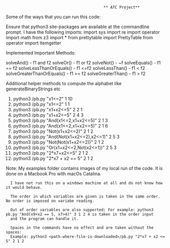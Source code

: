                                                ** ATC Project** 

Some of the ways that you can run this code:

Ensure that python3 site-packages are available at the commandline prompt. I have the following imports:
import sys
import re
import operator
import math
from z3 import *
from prettytable import PrettyTable
from operator import itemgetter

Implemented Important Methods:

solveAnd() - f1 and f2 
solveOr() - f1 or f2
solveNot() - ~f
solveEquals() - f1 == f2
solveLessThanOrEquals() - f1 <=f2
solveLessThan() - f1 < f2
solveGreaterThanOrEquals() - f1 >= f2
solveGreaterThan() - f1 > f2

Additional helper methods to compute the alphabet like generateBinaryStrings etc

1. python3 <path-where-file-is-downloaded>/pb.py "x1<=2" 1 10
2. python3 <path-where-file-is-downloaded>/pb.py "x1<=2" 1 1
3. python3 <path-where-file-is-downloaded>/pb.py "x1+x2<=5" 2 2 1
4. python3 <path-where-file-is-downloaded>/pb.py "x1+x2<=5" 2 4 3
5. python3 <path-where-file-is-downloaded>/pb.py "And(x1<=2,x1+x2<=5)" 2 1 3
6. python3 <path-where-file-is-downloaded>/pb.py "And(x1<=2,x1+x2<=5)" 2 1 6
7. python3 <path-where-file-is-downloaded>/pb.py "Not(x1+x2<=2)" 2 1 2
8. python3 <path-where-file-is-downloaded>/pb.py "And(Not(x1+x2<=2),x2<=1)" 2 5 3
9. python3 <path-where-file-is-downloaded>/pb.py "Not(Not(x1+x2<=2))" 2 1 2
10. python3 <path-where-file-is-downloaded>/pb.py "Or(x1+x2<=2,Not(x2<=1))" 2 5 3
11. python3 <path-where-file-is-downloaded>/pb.py "2*x7+x2<=5" 2 1 2
12. python3 <path-where-file-is-downloaded>/pb.py "2*x7 + x2 == 5" 2 1 2

Note: My examples folder contains images of my local run of the code. It is done on a Macbook Pro with macOs Catalina. 
  
      I have not run this on a windows machine at all and do not know how it would behave.
     
      The order in which variables are given is taken in the same order. No order is imposed on variabe reading.
  
      Out of order variables are also supported: For example: python3 pb.py "And(x9+x2 == 5, x7>4)" 3 1 2 4 is taken in the order input 
      and the program can handle it.
   
      Spaces in the commands have no effect and are taken without the spaces: 
      Example: python3 <path-where-file-is-downloaded>/pb.py "2*x7 + x2 <= 5" 2 1 2
 
